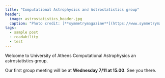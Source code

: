 ```yaml
---
title: "Computational Astrophysics and Astrostatistics group"
header:
  image: astrostatistics_header.jpg
  caption: "Photo credit: [**symmetrymagazine**](https://www.symmetrymagazine.org/article/november-2014/the-rise-of-astrostatistics)"
tags: 
  - sample post
  - readability
  - test
---
```


Welcome to University of Athens Computational Astrophysics an astrostatistics group.

Our first group meeting will be at  **Wednesday 7/11 at 15.00**. See you there.
